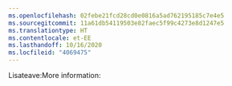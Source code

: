 ```yaml
---
ms.openlocfilehash: 02febe21fcd28cd0e0816a5ad762195185c7e4e5
ms.sourcegitcommit: 11a61db54119503e82faec5f99c4273e8d1247e5
ms.translationtype: HT
ms.contentlocale: et-EE
ms.lasthandoff: 10/16/2020
ms.locfileid: "4069475"
---
```

<span data-ttu-id="cc1fc-101">Lisateave:</span><span class="sxs-lookup"><span data-stu-id="cc1fc-101">More information:</span></span>